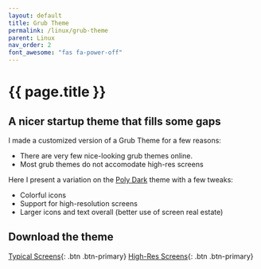 ```yaml
---
layout: default
title: Grub Theme
permalink: /linux/grub-theme
parent: Linux
nav_order: 2
font_awesome: "fas fa-power-off"
---
```


# <i class="{{ page.font_awesome }}"></i> {{ page.title }}

## A nicer startup theme that fills some gaps
I made a customized version of a Grub Theme for a few reasons:
- There are very few nice-looking grub themes online.
- Most grub themes do not accomodate high-res screens

Here I present a variation on the [Poly Dark](https://github.com/shvchk/poly-dark) theme with a few tweaks:
- Colorful icons
- Support for high-resolution screens
- Larger icons and text overall (better use of screen real estate)

## Download the theme
[Typical Screens](files/poly-dark-clark-normal.tar.gz){: .btn .btn-primary}
[High-Res Screens](files/poly-dark-clark-hires.tar.gz){: .btn .btn-primary}